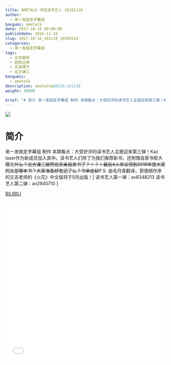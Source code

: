 ```yaml
---
title: AMETALK 书店读书艺人 20161110
author: 
  - 来一发就走字幕组
bangumi: ametalk
date: 2017-10-16 00:00:00
publishdate: 2016-11-10
slug: 2017-10-16_161110_10365524
categories: 
  - 来一发就走字幕组
tags: 
  - 又吉直树
  - 若林正恭
  - 光浦靖子
  - 北方谦三
bangumis: 
  - ametalk
description: ametalk&#8226;161110
weight: 38890

brief: "# 简介 来一发就走字幕组 制作 本期看点：大受好评的读书艺人主题迎来第三弹！Kaz laser作为新成员加入其中。读书艺人们除了为我们推荐新书，还附赠自家书柜大曝光~~什么？北方谦三居然也来亲自卖书了？！？！最后4人审议得到2016年度大奖的又是哪本书？大家准备好笔记了么？书单走起~~P.S. 由毛丹青翻译，郭德纲作序的又吉老师的《火花》中文版将于5月出版！"
---
```


![](https://i.imgur.com/leOLp7e.jpg)

# 简介  
来一发就走字幕组 制作
本期看点：大受好评的读书艺人主题迎来第三弹！Kaz laser作为新成员加入其中。读书艺人们除了为我们推荐新书，还附赠自家书柜大曝光~~什么？北方谦三居然也来亲自卖书了？！？！最后4人审议得到2016年度大奖的又是哪本书？大家准备好笔记了么？书单走起~~P.S. 由毛丹青翻译，郭德纲作序的又吉老师的《火花》中文版将于5月出版！[ 读书艺人第一弹：av8348213 读书艺人第二弹：av2940710 ]

  [BILIBILI](https://www.bilibili.com/video/av10365524/)


<div class="vcontainer">  <iframe class='video' src="//www.bilibili.com/blackboard/player.html?aid=10365524" width="100%" height="500" frameborder="0" allowfullscreen="allowfullscreen"></iframe></div>
